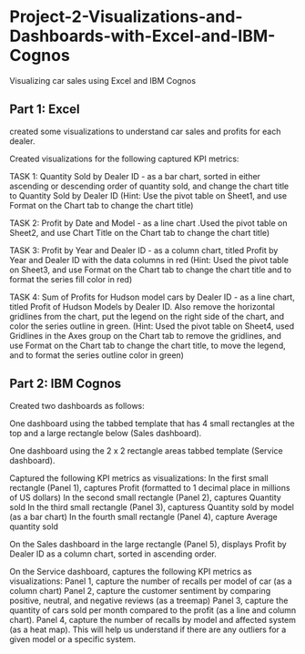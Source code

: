 # Project-2-Visualizations-and-Dashboards-with-Excel-and-IBM-Cognos
Visualizing car sales using Excel and IBM Cognos

## Part 1: Excel
created some visualizations to understand car sales and profits for each dealer.

Created visualizations for the following captured KPI metrics:

TASK 1: Quantity Sold by Dealer ID - as a bar chart, sorted in either ascending or descending order of quantity sold, and change the chart title to Quantity Sold by Dealer ID (Hint: Use the pivot table on Sheet1, and use Format on the Chart tab to change the chart title)

TASK 2: Profit by Date and Model - as a line chart .Used the pivot table on Sheet2, and use Chart Title on the Chart tab to change the chart title)

TASK 3: Profit by Year and Dealer ID - as a column chart, titled Profit by Year and Dealer ID with the data columns in red (Hint: Used the pivot table on Sheet3, and use Format on the Chart tab to change the chart title and to format the series fill color in red)

TASK 4: Sum of Profits for Hudson model cars by Dealer ID - as a line chart, titled Profit of Hudson Models by Dealer ID. Also remove the horizontal gridlines from the chart, put the legend on the right side of the chart, and color the series outline in green. (Hint: Used the pivot table on Sheet4, used Gridlines in the Axes group on the Chart tab to remove the gridlines, and use Format on the Chart tab to change the chart title, to move the legend, and to format the series outline color in green)

## Part 2: IBM Cognos
Created two dashboards as follows:

One dashboard using the tabbed template that has 4 small rectangles at the top and a large rectangle below (Sales dashboard).

One dashboard using the 2 x 2 rectangle areas tabbed template (Service dashboard).

Captured the following KPI metrics as visualizations:
In the first small rectangle (Panel 1), captures Profit (formatted to 1 decimal place in millions of US dollars)
In the second small rectangle (Panel 2), captures Quantity sold
In the third small rectangle (Panel 3), capturess Quantity sold by model (as a bar chart)
In the fourth small rectangle (Panel 4), capture Average quantity sold

On the Sales dashboard in the large rectangle (Panel 5), displays Profit by Dealer ID as a column chart, sorted in ascending order.

On the Service dashboard, captures the following KPI metrics as visualizations:
Panel 1, capture the number of recalls per model of car (as a column chart)
Panel 2, capture the customer sentiment by comparing positive, neutral, and negative reviews (as a treemap)
Panel 3, capture the quantity of cars sold per month compared to the profit (as a line and column chart).
Panel 4, capture the number of recalls by model and affected system (as a heat map). This will help us understand if there are any outliers for a given model or a specific system.
